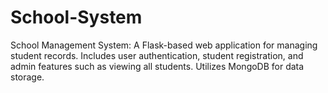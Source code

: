 # School-System
School Management System: A Flask-based web application for managing student records. Includes user authentication, student registration, and admin features such as viewing all students. Utilizes MongoDB for data storage.
